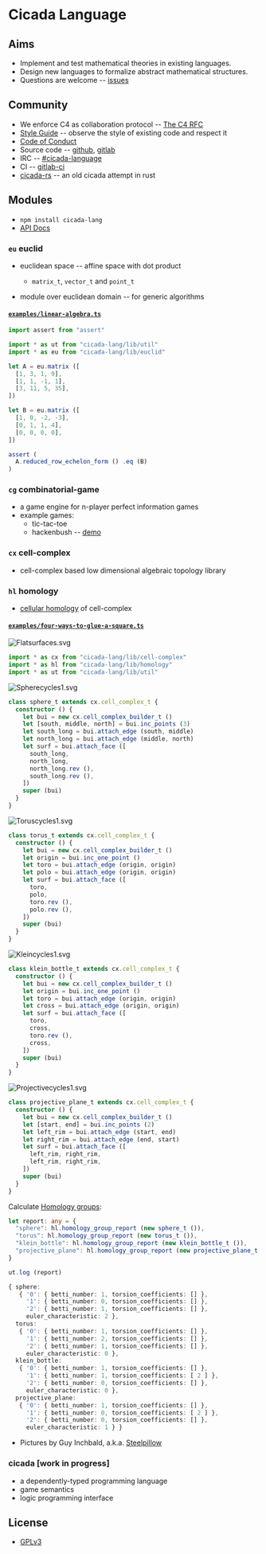 # Cicada Language

## Aims

- Implement and test mathematical theories in existing languages.
- Design new languages to formalize abstract mathematical structures.
- Questions are welcome -- [issues](https://github.com/xieyuheng/cicada/issues)

## Community

- We enforce C4 as collaboration protocol -- [The C4 RFC](https://rfc.zeromq.org/spec:42/C4)
- [Style Guide](STYLE-GUIDE.md) -- observe the style of existing code and respect it
- [Code of Conduct](CODE-OF-CONDUCT.md)
- Source code -- [github](https://github.com/xieyuheng/cicada), [gitlab](https://gitlab.com/xieyuheng/cicada/)
- IRC -- [#cicada-language](https://kiwiirc.com/nextclient/irc.freenode.net/#cicada-language)
- CI -- [gitlab-ci](https://gitlab.com/xieyuheng/cicada/pipelines)
- [cicada-rs](http://github.com/xieyuheng/cicada-rs) -- an old cicada attempt in rust

## Modules

- `npm install cicada-lang`
- [API Docs](https://api.cicada-lang.now.sh)

### `eu` euclid

- euclidean space -- affine space with dot product
  - `matrix_t`, `vector_t` and `point_t`

- module over euclidean domain -- for generic algorithms

#### [`examples/linear-algebra.ts`](https://github.com/xieyuheng/cicada/blob/master/examples/linear-algebra.ts)

``` typescript
import assert from "assert"

import * as ut from "cicada-lang/lib/util"
import * as eu from "cicada-lang/lib/euclid"

let A = eu.matrix ([
  [1, 3, 1, 9],
  [1, 1, -1, 1],
  [3, 11, 5, 35],
])

let B = eu.matrix ([
  [1, 0, -2, -3],
  [0, 1, 1, 4],
  [0, 0, 0, 0],
])

assert (
  A.reduced_row_echelon_form () .eq (B)
)
```

### `cg` combinatorial-game

- a game engine for n-player perfect information games
- example games:
  - tic-tac-toe
  - hackenbush -- [demo](http://hackenbush.combinatorial-game.surge.sh/)

### `cx` cell-complex

- cell-complex based low dimensional algebraic topology library

### `hl` homology

- [cellular homology](https://en.wikipedia.org/wiki/Cellular_homology) of cell-complex

#### [`examples/four-ways-to-glue-a-square.ts`](https://github.com/xieyuheng/cicada/blob/master/examples/four-ways-to-glue-a-square.ts)

![Flatsurfaces.svg](https://github.com/xieyuheng/image-link/blob/master/homology/Flatsurfaces.svg)

``` typescript
import * as cx from "cicada-lang/lib/cell-complex"
import * as hl from "cicada-lang/lib/homology"
import * as ut from "cicada-lang/lib/util"
```

![Spherecycles1.svg](https://github.com/xieyuheng/image-link/blob/master/homology/Spherecycles1.svg)

``` typescript
class sphere_t extends cx.cell_complex_t {
  constructor () {
    let bui = new cx.cell_complex_builder_t ()
    let [south, middle, north] = bui.inc_points (3)
    let south_long = bui.attach_edge (south, middle)
    let north_long = bui.attach_edge (middle, north)
    let surf = bui.attach_face ([
      south_long,
      north_long,
      north_long.rev (),
      south_long.rev (),
    ])
    super (bui)
  }
}
```

![Toruscycles1.svg](https://github.com/xieyuheng/image-link/blob/master/homology/Toruscycles1.svg)

``` typescript
class torus_t extends cx.cell_complex_t {
  constructor () {
    let bui = new cx.cell_complex_builder_t ()
    let origin = bui.inc_one_point ()
    let toro = bui.attach_edge (origin, origin)
    let polo = bui.attach_edge (origin, origin)
    let surf = bui.attach_face ([
      toro,
      polo,
      toro.rev (),
      polo.rev (),
    ])
    super (bui)
  }
}
```

![Kleincycles1.svg](https://github.com/xieyuheng/image-link/blob/master/homology/Kleincycles1.svg)

``` typescript
class klein_bottle_t extends cx.cell_complex_t {
  constructor () {
    let bui = new cx.cell_complex_builder_t ()
    let origin = bui.inc_one_point ()
    let toro = bui.attach_edge (origin, origin)
    let cross = bui.attach_edge (origin, origin)
    let surf = bui.attach_face ([
      toro,
      cross,
      toro.rev (),
      cross,
    ])
    super (bui)
  }
}
```

![Projectivecycles1.svg](https://github.com/xieyuheng/image-link/blob/master/homology/Projectivecycles1.svg)

``` typescript
class projective_plane_t extends cx.cell_complex_t {
  constructor () {
    let bui = new cx.cell_complex_builder_t ()
    let [start, end] = bui.inc_points (2)
    let left_rim = bui.attach_edge (start, end)
    let right_rim = bui.attach_edge (end, start)
    let surf = bui.attach_face ([
      left_rim, right_rim,
      left_rim, right_rim,
    ])
    super (bui)
  }
}
```

Calculate [Homology groups](https://en.wikipedia.org/wiki/Homology_(mathematics)):

``` typescript
let report: any = {
  "sphere": hl.homology_group_report (new sphere_t ()),
  "torus": hl.homology_group_report (new torus_t ()),
  "klein_bottle": hl.homology_group_report (new klein_bottle_t ()),
  "projective_plane": hl.homology_group_report (new projective_plane_t ()),
}

ut.log (report)

{ sphere:
   { '0': { betti_number: 1, torsion_coefficients: [] },
     '1': { betti_number: 0, torsion_coefficients: [] },
     '2': { betti_number: 1, torsion_coefficients: [] },
     euler_characteristic: 2 },
  torus:
   { '0': { betti_number: 1, torsion_coefficients: [] },
     '1': { betti_number: 2, torsion_coefficients: [] },
     '2': { betti_number: 1, torsion_coefficients: [] },
     euler_characteristic: 0 },
  klein_bottle:
   { '0': { betti_number: 1, torsion_coefficients: [] },
     '1': { betti_number: 1, torsion_coefficients: [ 2 ] },
     '2': { betti_number: 0, torsion_coefficients: [] },
     euler_characteristic: 0 },
  projective_plane:
   { '0': { betti_number: 1, torsion_coefficients: [] },
     '1': { betti_number: 0, torsion_coefficients: [ 2 ] },
     '2': { betti_number: 0, torsion_coefficients: [] },
     euler_characteristic: 1 } }
```

- Pictures by Guy Inchbald, a.k.a. [Steelpillow](https://commons.wikimedia.org/wiki/User:Steelpillow)

### cicada [work in progress]

- a dependently-typed programming language
- game semantics
- logic programming interface

## License

- [GPLv3](LICENSE)
